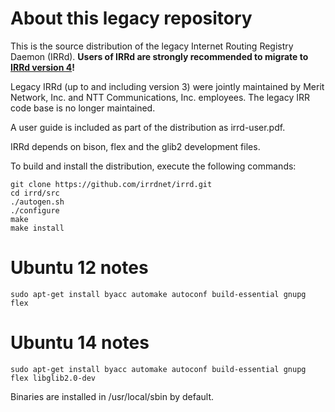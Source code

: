 About this legacy repository
============================

This is the source distribution of the legacy Internet Routing Registry Daemon
(IRRd). **Users of IRRd are strongly recommended to migrate to [IRRd version 4](https://github.com/irrdnet/irrd)!**

Legacy IRRd (up to and including version 3) were jointly maintained by Merit
Network, Inc. and NTT Communications, Inc. employees. The legacy IRR code base
is no longer maintained.

A user guide is included as part of the distribution as irrd-user.pdf.

IRRd depends on bison, flex and the glib2 development files.

To build and install the distribution, execute the following commands:

```
git clone https://github.com/irrdnet/irrd.git
cd irrd/src
./autogen.sh
./configure
make
make install
```

Ubuntu 12 notes
===============

```
sudo apt-get install byacc automake autoconf build-essential gnupg flex
```

Ubuntu 14 notes
===============

```
sudo apt-get install byacc automake autoconf build-essential gnupg flex libglib2.0-dev
```

Binaries are installed in /usr/local/sbin by default.
